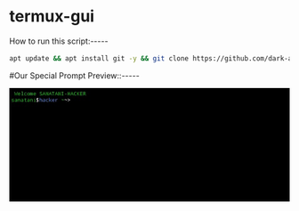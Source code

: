 # termux-gui
How to run this script:-----
```bash
apt update && apt install git -y && git clone https://github.com/dark-assist/termux-gui && cd termux-gui && bash term-gui.sh
```
#Our Special Prompt Preview::-----

<p align="center">
  <img src="Screenshot_20240418_102905 (1).jpg">
</p>
